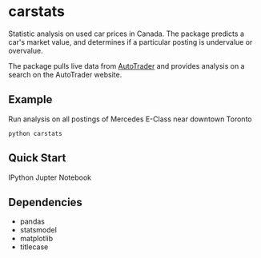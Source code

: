 # carstats
Statistic analysis on used car prices in Canada. The package predicts a car's market value, and determines if a particular posting is undervalue or overvalue.

The package pulls live data from [AutoTrader](http://www.autotrader.ca/) and provides analysis on a search on the AutoTrader website.  

## Example

Run analysis on all postings of Mercedes E-Class near downtown Toronto

```python carstats```



## Quick Start


IPython Jupter Notebook

## Dependencies
-   pandas
-   statsmodel
-   matplotlib
-   titlecase



